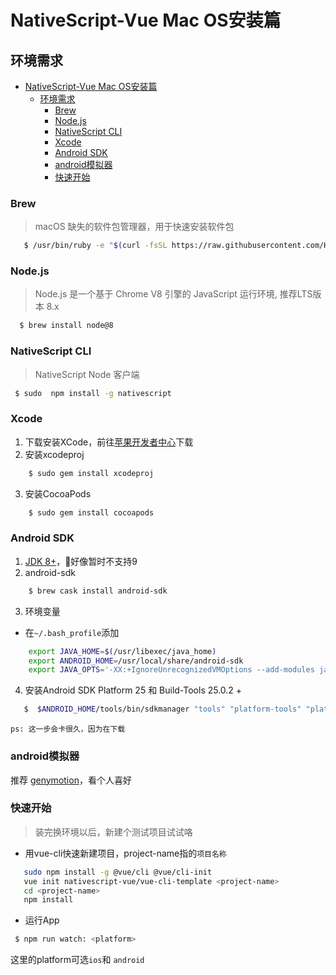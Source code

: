 # NativeScript-Vue Mac OS安装篇


## 环境需求
<!-- TOC -->

- [NativeScript-Vue Mac OS安装篇](#nativescript-vue-mac-os安装篇)
    - [环境需求](#环境需求)
        - [Brew](#brew)
        - [Node.js](#nodejs)
        - [NativeScript CLI](#nativescript-cli)
        - [Xcode](#xcode)
        - [Android SDK](#android-sdk)
        - [android模拟器](#android模拟器)
        - [快速开始](#快速开始)

<!-- /TOC -->


### Brew
> macOS 缺失的软件包管理器，用于快速安装软件包
```bash
   $ /usr/bin/ruby -e "$(curl -fsSL https://raw.githubusercontent.com/Homebrew/install/master/install)"
```

### Node.js
>  Node.js 是一个基于 Chrome V8 引擎的 JavaScript 运行环境, 推荐LTS版本 8.x
```bash
  $ brew install node@8
```

### NativeScript CLI
> NativeScript Node 客户端
```bash
 $ sudo  npm install -g nativescript
```

### Xcode
1. 下载安装XCode，前往[苹果开发者中心](https://developer.apple.com/download/)下载
2. 安装xcodeproj
```bash
    $ sudo gem install xcodeproj
``` 
3. 安装CocoaPods
```bash
    $ sudo gem install cocoapods
``` 

### Android SDK
1. [JDK 8+](http://www.oracle.com/technetwork/java/javase/downloads/index.html)，好像暂时不支持9
2. android-sdk
```bash 
    $ brew cask install android-sdk
```
3. 环境变量
* 在`~/.bash_profile`添加
```bash 
    export JAVA_HOME=$(/usr/libexec/java_home)
    export ANDROID_HOME=/usr/local/share/android-sdk
    export JAVA_OPTS='-XX:+IgnoreUnrecognizedVMOptions --add-modules java.se.ee'
```
4. 安装Android SDK Platform 25 和 Build-Tools 25.0.2 +
```bash 
   $  $ANDROID_HOME/tools/bin/sdkmanager "tools" "platform-tools" "platforms;android-25" "build-tools;25.0.2" "extras;android;m2repository" "extras;google;m2repository"
```
    ps: 这一步会卡很久，因为在下载


### android模拟器

推荐 [genymotion](https://dl.genymotion.com/releases/genymotion-2.12.0/genymotion-2.12.0.dmg
)，看个人喜好




### 快速开始
> 装完换环境以后，新建个测试项目试试咯

* 用vue-cli快速新建项目，project-name指的`项目名称`
```bash
   sudo npm install -g @vue/cli @vue/cli-init
   vue init nativescript-vue/vue-cli-template <project-name>
   cd <project-name>
   npm install
```

* 运行App
```bash 
 $ npm run watch: <platform>
```
这里的platform可选`ios`和 `android`
